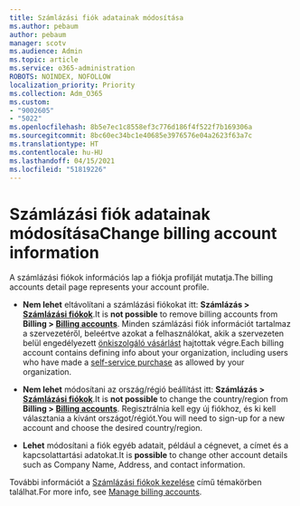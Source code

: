 ```yaml
---
title: Számlázási fiók adatainak módosítása
ms.author: pebaum
author: pebaum
manager: scotv
ms.audience: Admin
ms.topic: article
ms.service: o365-administration
ROBOTS: NOINDEX, NOFOLLOW
localization_priority: Priority
ms.collection: Adm_O365
ms.custom:
- "9002605"
- "5022"
ms.openlocfilehash: 8b5e7ec1c8558ef3c776d186f4f522f7b169306a
ms.sourcegitcommit: 8bc60ec34bc1e40685e3976576e04a2623f63a7c
ms.translationtype: HT
ms.contentlocale: hu-HU
ms.lasthandoff: 04/15/2021
ms.locfileid: "51819226"
---
```

# <a name="change-billing-account-information"></a><span data-ttu-id="c0af7-102">Számlázási fiók adatainak módosítása</span><span class="sxs-lookup"><span data-stu-id="c0af7-102">Change billing account information</span></span>

<span data-ttu-id="c0af7-103">A számlázási fiókok információs lap a fiókja profilját mutatja.</span><span class="sxs-lookup"><span data-stu-id="c0af7-103">The billing accounts detail page represents your account profile.</span></span>

- <span data-ttu-id="c0af7-104">**Nem lehet** eltávolítani a számlázási fiókokat itt: **Számlázás > [Számlázási fiókok](https://go.microsoft.com/fwlink/p/?linkid=2084771)**.</span><span class="sxs-lookup"><span data-stu-id="c0af7-104">It is **not possible** to remove billing accounts from **Billing > [Billing accounts](https://go.microsoft.com/fwlink/p/?linkid=2084771)**.</span></span> <span data-ttu-id="c0af7-105">Minden számlázási fiók információt tartalmaz a szervezetéről, beleértve azokat a felhasználókat, akik a szervezeten belül engedélyezett [önkiszolgáló vásárlást](https://docs.microsoft.com/microsoft-365/commerce/subscriptions/manage-self-service-purchases-admins) hajtottak végre.</span><span class="sxs-lookup"><span data-stu-id="c0af7-105">Each billing account contains defining info about your organization, including users who have made a [self-service purchase](https://docs.microsoft.com/microsoft-365/commerce/subscriptions/manage-self-service-purchases-admins) as allowed by your organization.</span></span> 

- <span data-ttu-id="c0af7-106">**Nem lehet** módosítani az ország/régió beállítást itt: **Számlázás > [Számlázási fiókok](https://go.microsoft.com/fwlink/p/?linkid=2084771)**.</span><span class="sxs-lookup"><span data-stu-id="c0af7-106">It is **not possible** to change the country/region from **Billing > [Billing accounts](https://go.microsoft.com/fwlink/p/?linkid=2084771)**.</span></span> <span data-ttu-id="c0af7-107">Regisztrálnia kell egy új fiókhoz, és ki kell választania a kívánt országot/régiót.</span><span class="sxs-lookup"><span data-stu-id="c0af7-107">You will need to sign-up for a new account and choose the desired country/region.</span></span> 

- <span data-ttu-id="c0af7-108">**Lehet** módosítani a fiók egyéb adatait, például a cégnevet, a címet és a kapcsolattartási adatokat.</span><span class="sxs-lookup"><span data-stu-id="c0af7-108">It is **possible** to change other account details such as Company Name, Address, and contact information.</span></span> 

<span data-ttu-id="c0af7-109">További információt a [Számlázási fiókok kezelése](https://docs.microsoft.com/microsoft-365/commerce/manage-billing-accounts) című témakörben találhat.</span><span class="sxs-lookup"><span data-stu-id="c0af7-109">For more info, see [Manage billing accounts](https://docs.microsoft.com/microsoft-365/commerce/manage-billing-accounts).</span></span> 
